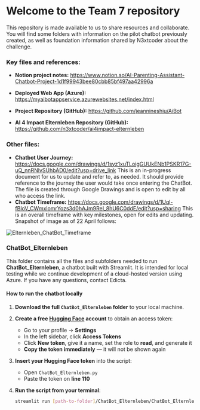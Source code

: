# Welcome to the Team 7 repository

This repository is made available to us to share resources and collaborate.  You will find some folders with information on the pilot chatbot previously created, as well as foundation information shared by N3xtcoder about the challenge.

### **Key files and references:**

- **Notion project notes:** https://www.notion.so/AI-Parenting-Assistant-Chatbot-Project-1d1f99943bee80cbb85bf497aa42996a

- **Deployed Web App (Azure):** https://myaibotappservice.azurewebsites.net/index.html

- **Project Repository (GitHub):** https://github.com/jeannineshiu/AiBot
- **AI 4 Impact Elternleben Repository (GitHub):** https://github.com/n3xtcoder/ai4impact-elternleben


### **Other files:**
- **Chatbot User Journey:** https://docs.google.com/drawings/d/1syz1xuTLoigGUUkENb1PSKR17G-uQ_nnRNlvSUhbAD0/edit?usp=drive_link
This is an in-progress document for us to update and refer to, as needed.  It should provide reference to the journey the user would take once entering the ChatBot. The file is created through Google Drawings and is open to edit by all who access the link.
- **Chatbot Timeframe:** https://docs.google.com/drawings/d/1Uql-fBloV_CWmxlomrYozs3d0hAJm9ReI_8hU6C0ddE/edit?usp=sharing
This is an overall timeframe with key milestones, open for edits and updating. Snapshot of image as of 22 April follows:

![Elternleben_ChatBot_Timeframe](https://github.com/user-attachments/assets/cdf16a57-e05b-4387-b99f-c8297d20ab54)

### ChatBot_Elternleben

This folder contains all the files and subfolders needed to run **ChatBot_Elternleben**, a chatbot built with Streamlit. It is intended for local testing while we continue development of a cloud-hosted version using Azure. If you have any questions, contact Edicta.

#### How to run the chatbot locally

1. **Download the full `ChatBot_Elternleben` folder** to your local machine.

2. **Create a free [Hugging Face](https://huggingface.co/) account** to obtain an access token:
   - Go to your profile → **Settings**
   - In the left sidebar, click **Access Tokens**
   - Click **New token**, give it a name, set the role to **read**, and generate it
   - **Copy the token immediately** — it will not be shown again

3. **Insert your Hugging Face token** into the script:
   - Open `ChatBot_Elternleben.py`
   - Paste the token on **line 110**

4. **Run the script from your terminal**:

   ```bash
   streamlit run [path-to-folder]/ChatBot_Elternleben/ChatBot_Elternleben.py
